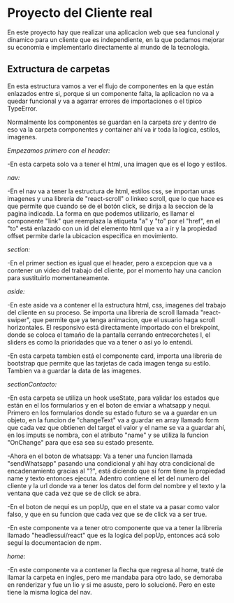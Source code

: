 # Proyecto del Cliente real

En este proyecto hay que realizar una aplicacion web que sea funcional y dinamico para un cliente que es independiente, en la que
podamos mejorar su economia e implementarlo directamente al mundo de la tecnologia.

## Extructura de carpetas

En esta estructura vamos a ver el flujo de componentes en la que están enlazados entre si, porque si un componente falta, la aplicacion
no va a quedar funcional y va a agarrar errores de importaciones o el tipico TypeError.

Normalmente los componentes se guardan en la carpeta *src* y dentro de eso va la carpeta componentes y container ahí va ir toda la logica, estilos, imagenes.

*Empezamos primero con el header:*

-En esta carpeta solo va a tener el html, una imagen que es el logo y estilos.

*nav:*

-En el nav va a tener la estructura de html, estilos css, se importan unas imagenes y una libreria de "react-scroll" o linkeo scroll, que lo que hace es que permite que cuando se de el botón click, se dirija a la seccion de la pagina indicada.
La forma en que podemos utilizarlo, es llamar el componente "link" que reemplaza la etiqueta "a" y "to" por el "href", en el "to" está enlazado con un id del elemento html que va a ir y la propiedad offset permite darle la ubicacion especifica en movimiento.

*section:*

-En el primer section es igual que el header, pero a excepcion que va a contener un video del trabajo del cliente, por el momento hay una cancion para sustituirlo momentaneamente.

*aside:*

-En este aside va a contener el la estructura html, css, imagenes del trabajo del cliente en su proceso. Se importa una libreria de scroll llamada "react-swiper", que permite que ya tenga animacion, que el usuario haga scroll horizontales. El responsivo está directamente importado con el brekpoint, donde se coloca el tamaño de la pantalla cerrando entrecorchetes l, el sliders es como la prioridades que va a tener o así yo lo entendí.

-En esta carpeta tambien está el componente card, importa una libreria de bootstrap que permite que las tarjetas de cada imagen tenga su estilo. Tambien va a guardar la data de las imagenes.

*sectionContacto:*

-En esta carpeta se utiliza un hook useState, para validar los estados que están en el los formularios y en el boton de enviar a whatsapp y nequi. Primero en los formularios donde su estado futuro se va a guardar en un objeto, en la funcion de "changeText" va a guardar en array llamado form que cada vez que obtienen del target el valor y el name se va a guardar ahí, en los imputs se nombra, con el atributo "name" y se utiliza la funcion "OnChange" para que esa sea su estado presente.

-Ahora en el boton de whatsapp: Va a tener una funcion llamada "sendWhatsapp" pasando una condicional y ahi hay otra condicional de encadenamiento gracias al "?", está diciendo que si form tiene la propiedad name y texto entonces ejecuta. Adentro contiene el let del numero del cliente y la url donde va a tener los datos del form del nombre y el texto y la ventana que cada vez que se de click se abra.

-En el boton de nequi es un popUp, que en el state va a pasar como valor falso, y que en su funcion que cada vez que se de click va a ser true.

-En este componente va a tener otro componente que va a tener la libreria llamado "headlessui/react" que es la logica del popUp, entonces acá solo seguí la documentacion de npm.

*home:*

-En este componente va a contener la flecha que regresa al home, traté de llamar la carpeta en ingles, pero me mandaba para otro lado, se demoraba en renderizar y fue un lio y si me asuste, pero lo solucioné. Pero en este tiene la misma logica del nav.